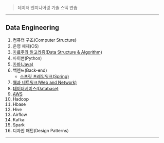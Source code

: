 > 데이터 엔지니어링 기술 스택 연습

---

## Data Engineering

1. 컴퓨터 구조(Computer Structure)
2. 운영 체제(OS)
3. [자료주와 알고리즘(Data Structure & Algorithm)]()
4. 파이썬(Python)
5. [자바(Java)](https://github.com/seungki1011/Data-Engineering/tree/main/java)
6. 백엔드(Back-end)
   * [스프링 프레임워크(Spring)](https://github.com/seungki1011/Data-Engineering/tree/main/spring)
7. [웹과 네트워크(Web and Network)]()
8. [데이터베이스(Database)](https://github.com/seungki1011/Data-Engineering/tree/main/database)
9. [AWS]()
10. Hadoop
11. Hbase
12. Hive
13. Airflow
14. Kafka
15. Spark
16. 디자인 패턴(Design Patterns)

---

